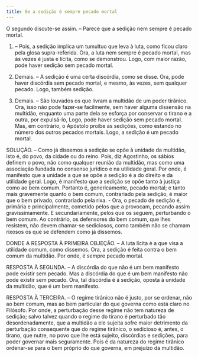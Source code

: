 ```yaml
---
title: Se a sedição é sempre pecado mortal
---
```


O segundo discute-se assim. – Parece que a sedição nem sempre é pecado mortal.  

1. – Pois, a sedição implica um tumultuo que leva à luta, como ficou claro pela glosa supra-referida. Ora, a luta nem sempre é pecado mortal, mas às vezes é justa e lícita, como se demonstrou. Logo, com maior razão, pode haver sedição sem pecado mortal.  

2. Demais. – A sedição é uma certa discórdia, como se disse. Ora, pode haver discórdia sem pecado mortal, e mesmo, às vezes, sem qualquer pecado. Logo, também sedição.  

3. Demais. – São louvados os que livram a multidão de um poder tirânico. Ora, isso não pode fazer-se facilmente, sem haver alguma dissensão na multidão, enquanto uma parte dela se esforça por conservar o tirano e a outra, por expulsá-lo, Logo, pode haver sedição sem pecado mortal.  Mas, em contrário, o Apóstolo proíbe as sedições, como estando no número dos outros pecados mortais. Logo, a sedição é um pecado mortal.  

SOLUÇÃO. – Como já dissemos a sedição se opõe à unidade da multidão, isto é, do povo, da cidade ou do reino. Pois, diz Agostinho, os sábios definem o povo, não como qualquer reunião da multidão, mas como uma associação fundada no consenso jurídico e na utilidade geral. Por onde, é manifesto que a unidade a que se opõe a sedição é a do direito e da utilidade geral. Logo, é manifesto que a sedição se opõe tanto à justiça como ao bem comum. Portanto é, genericamente, pecado mortal; e tanto mais gravemente quanto o bem comum, contrariado pela sedição, é maior que o bem privado, contrariado pela rixa. - Ora, o pecado de sedição é, primária e principalmente, cometido pelos que a provocam, pecando assim gravissimamente. E secundariamente, pelos que os seguem, perturbando o bem comum. Ao contrário, os defensores do bem comum, que lhes resistem, não devem chamar-se sediciosos, como também não se chamam rixosos os que se defendem como já dissemos.  

DONDE A RESPOSTA À PRIMEIRA OBJEÇÃO. – A luta lícita é a que visa a utilidade comum, como dissemos. Ora, a sedição é feita contra o bem comum da multidão. Por onde, é sempre pecado mortal.  

RESPOSTA À SEGUNDA. – A discórdia do que não é um bem manifesto pode existir sem pecado. Mas a discórdia do que é um bem manifesto não pode existir sem pecado. Ora, tal discórdia é á sedição, oposta à unidade da multidão, que é um bem manifesto.  

RESPOSTA À TERCEIRA. – O regime tirânico não é justo, por se ordenar, não ao bem comum, mas ao bem particular do que governa como está claro no Filósofo. Por onde, a perturbação desse regime não tem natureza de sedição; salvo talvez quando o regime do tirano é perturbado tão desordenadamente, que a multidão a ele sujeita sofre maior detrimento da perturbação consequente que do regime tirânico, o sedicioso é, antes, o tirano, que nutre, no povo que lhe está sujeito, discórdias e sedições, para poder governar mais seguramente. Pois é da natureza do regime tirânico ordenar-se para o bem próprio do que governa, em prejuízo da multidão.